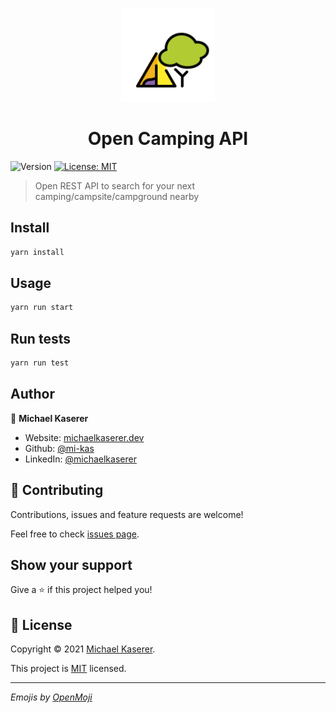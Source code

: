 <p align="center">
    <img src="/docs/static/img/logo.svg" width="150px" />
</p>

<h1 align="center">
  Open Camping API
</h1>

![Version](https://img.shields.io/badge/version-0.0.1-blue.svg?cacheSeconds=2592000)
[![License: MIT](https://img.shields.io/badge/License-MIT-yellow.svg)](https://github.com/mi-kas/open-camping-api/blob/main/LICENSE)

> Open REST API to search for your next camping/campsite/campground nearby

## Install

```sh
yarn install
```

## Usage

```sh
yarn run start
```

## Run tests

```sh
yarn run test
```

## Author

👤 **Michael Kaserer**

- Website: [michaelkaserer.dev](https://michaelkaserer.dev)
- Github: [@mi-kas](https://github.com/mi-kas)
- LinkedIn: [@michaelkaserer](https://linkedin.com/in/michaelkaserer)

## 🤝 Contributing

Contributions, issues and feature requests are welcome!

Feel free to check [issues page](https://github.com/mi-kas/open-camping-api/issues).

## Show your support

Give a ⭐️ if this project helped you!

## 📝 License

Copyright © 2021 [Michael Kaserer](https://github.com/mi-kas).

This project is [MIT](https://github.com/mi-kas/open-camping-api/blob/main/LICENSE) licensed.

---

_Emojis by [OpenMoji](https://openmoji.org/)_
